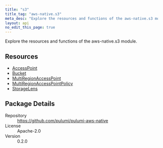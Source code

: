 ```yaml
---
title: "s3"
title_tag: "aws-native.s3"
meta_desc: "Explore the resources and functions of the aws-native.s3 module."
layout: api
no_edit_this_page: true
---
```


<!-- WARNING: this file was generated by Pulumi Docs Generator. -->
<!-- Do not edit by hand unless you're certain you know what you are doing! -->

Explore the resources and functions of the aws-native.s3 module.

<h2 id="resources">Resources</h2>
<ul class="api">
    <li><a href="accesspoint" title="AccessPoint"><span class="symbol resource"></span>AccessPoint</a></li>
    <li><a href="bucket" title="Bucket"><span class="symbol resource"></span>Bucket</a></li>
    <li><a href="multiregionaccesspoint" title="MultiRegionAccessPoint"><span class="symbol resource"></span>MultiRegionAccessPoint</a></li>
    <li><a href="multiregionaccesspointpolicy" title="MultiRegionAccessPointPolicy"><span class="symbol resource"></span>MultiRegionAccessPointPolicy</a></li>
    <li><a href="storagelens" title="StorageLens"><span class="symbol resource"></span>StorageLens</a></li>
</ul>

<h2 id="package-details">Package Details</h2>
<dl class="package-details">
	<dt>Repository</dt>
	<dd><a href="https://github.com/pulumi/pulumi-aws-native">https://github.com/pulumi/pulumi-aws-native</a></dd>
	<dt>License</dt>
	<dd>Apache-2.0</dd>
	<dt>Version</dt>
	<dd>0.2.0</dd>
</dl>

